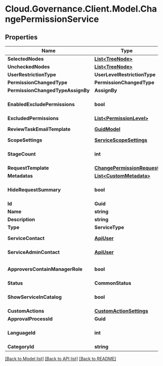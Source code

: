 # Cloud.Governance.Client.Model.ChangePermissionService
## Properties

Name | Type | Description | Notes
------------ | ------------- | ------------- | -------------
**SelectedNodes** | [**List&lt;TreeNode&gt;**](TreeNode.md) |  | [optional] 
**UncheckedNodes** | [**List&lt;TreeNode&gt;**](TreeNode.md) |  | [optional] 
**UserRestrictionType** | **UserLevelRestrictionType** |  | [optional] 
**PermissionChangedType** | **PermissionChangedType** |  | [optional] 
**PermissionChangedTypeAssignBy** | **AssignBy** |  | [optional] 
**EnabledExcludePermissions** | **bool** |  | [optional] [default to false]
**ExcludedPermissions** | [**List&lt;PermissionLevel&gt;**](PermissionLevel.md) |  | [optional] 
**ReviewTaskEmailTemplate** | [**GuidModel**](GuidModel.md) | GuidModel model | [optional] 
**ScopeSettings** | [**ServiceScopeSettings**](ServiceScopeSettings.md) |  | [optional] 
**StageCount** | **int** |  | [optional] [default to 0]
**RequestTemplate** | [**ChangePermissionRequest**](ChangePermissionRequest.md) |  | [optional] 
**Metadatas** | [**List&lt;CustomMetadata&gt;**](CustomMetadata.md) |  | [optional] 
**HideRequestSummary** | **bool** |  | [optional] [default to false]
**Id** | **Guid** |  | [optional] 
**Name** | **string** |  | [optional] 
**Description** | **string** |  | [optional] 
**Type** | **ServiceType** |  | [optional] 
**ServiceContact** | [**ApiUser**](ApiUser.md) | ApiUser model | [optional] 
**ServiceAdminContact** | [**ApiUser**](ApiUser.md) | ApiUser model | [optional] 
**ApproversContainManagerRole** | **bool** |  | [optional] [default to false]
**Status** | **CommonStatus** |  | [optional] 
**ShowServiceInCatalog** | **bool** |  | [optional] [default to false]
**CustomActions** | [**CustomActionSettings**](CustomActionSettings.md) |  | [optional] 
**ApprovalProcessId** | **Guid** |  | [optional] 
**LanguageId** | **int** |  | [optional] [default to 0]
**CategoryId** | **string** |  | [optional] 

[[Back to Model list]](../README.md#documentation-for-models) [[Back to API list]](../README.md#documentation-for-api-endpoints) [[Back to README]](../README.md)

